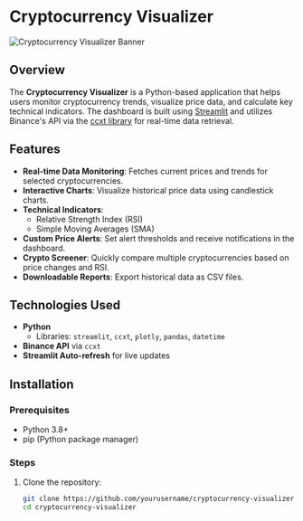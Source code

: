 # Cryptocurrency Visualizer

![Cryptocurrency Visualizer Banner](https://via.placeholder.com/1200x400.png?text=Cryptocurrency+Visualizer)

## Overview
The **Cryptocurrency Visualizer** is a Python-based application that helps users monitor cryptocurrency trends, visualize price data, and calculate key technical indicators. The dashboard is built using [Streamlit](https://streamlit.io/) and utilizes Binance's API via the [ccxt library](https://github.com/ccxt/ccxt) for real-time data retrieval.

## Features
- **Real-time Data Monitoring**: Fetches current prices and trends for selected cryptocurrencies.
- **Interactive Charts**: Visualize historical price data using candlestick charts.
- **Technical Indicators**:
  - Relative Strength Index (RSI)
  - Simple Moving Averages (SMA)
- **Custom Price Alerts**: Set alert thresholds and receive notifications in the dashboard.
- **Crypto Screener**: Quickly compare multiple cryptocurrencies based on price changes and RSI.
- **Downloadable Reports**: Export historical data as CSV files.

## Technologies Used
- **Python**
  - Libraries: `streamlit`, `ccxt`, `plotly`, `pandas`, `datetime`
- **Binance API** via `ccxt`
- **Streamlit Auto-refresh** for live updates

## Installation

### Prerequisites
- Python 3.8+
- pip (Python package manager)

### Steps
1. Clone the repository:
   ```bash
   git clone https://github.com/yourusername/cryptocurrency-visualizer.git
   cd cryptocurrency-visualizer
